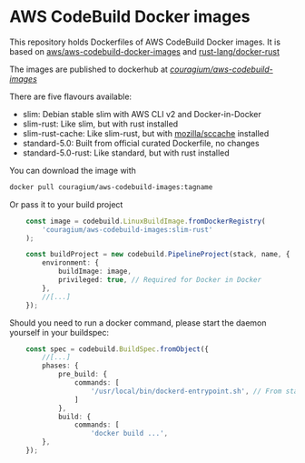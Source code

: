 # AWS CodeBuild Docker images

This repository holds Dockerfiles of AWS CodeBuild Docker images.
It is based on [aws/aws-codebuild-docker-images](https://github.com/aws/aws-codebuild-docker-images) and [rust-lang/docker-rust](https://github.com/rust-lang/docker-rust)

The images are published to dockerhub at [*couragium/aws-codebuild-images*](https://hub.docker.com/r/couragium/aws-codebuild-images)

There are five flavours available:
* slim: Debian stable slim with AWS CLI v2 and Docker-in-Docker
* slim-rust: Like slim, but with rust installed
* slim-rust-cache: Like slim-rust, but with [mozilla/sccache](https://github.com/mozilla/sccache) installed
* standard-5.0: Built from official curated Dockerfile, no changes
* standard-5.0-rust: Like standard, but with rust installed

You can download the image with
```bash
docker pull couragium/aws-codebuild-images:tagname
````

Or pass it to your build project
```typescript
    const image = codebuild.LinuxBuildImage.fromDockerRegistry(
        'couragium/aws-codebuild-images:slim-rust'
    );

    const buildProject = new codebuild.PipelineProject(stack, name, {
        environment: {
            buildImage: image,
            privileged: true, // Required for Docker in Docker
        },
        //[...]
    });

```

Should you need to run a docker command, please start the daemon yourself in your buildspec:
```typescript
    const spec = codebuild.BuildSpec.fromObject({
        //[...]
        phases: {
            pre_build: {
                commands: [
                    '/usr/local/bin/dockerd-entrypoint.sh', // From standard-5.0
                ]
            },
            build: {
                commands: [
                    'docker build ...',
        },
    });

```
